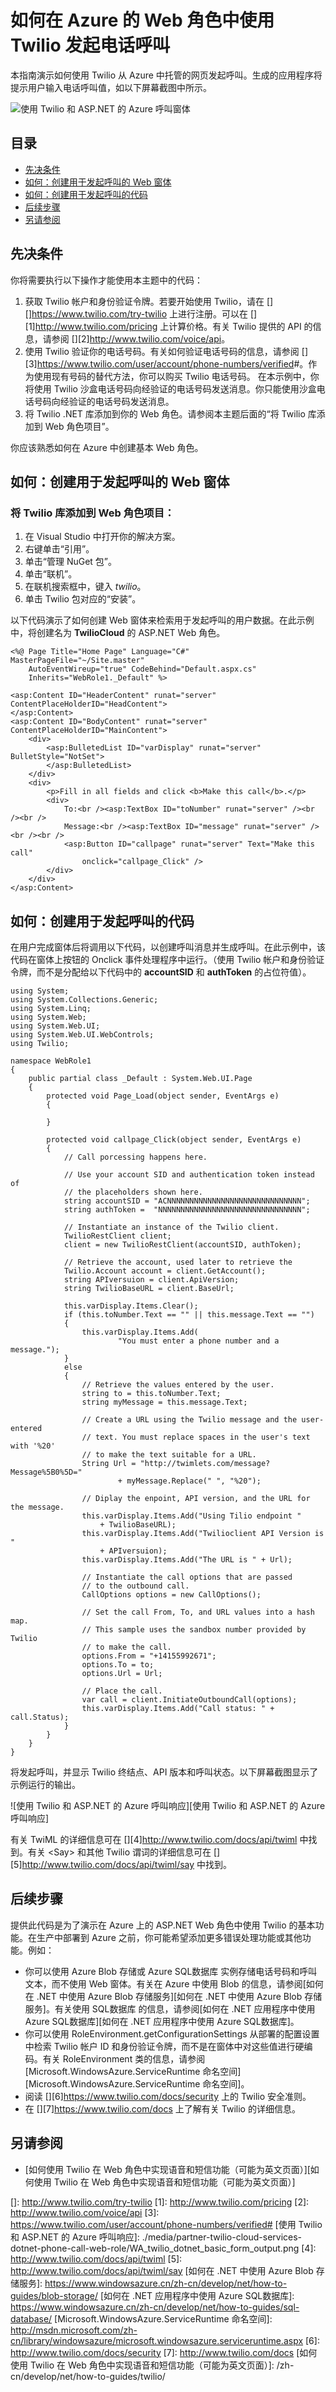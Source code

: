 <properties linkid="develop-net-how-to-twilio-phone-call" urlDisplayName="Twilio Phone Call" pageTitle="How to make a phone call from Twilio (.NET) - Azure" metaKeywords="Azure .NET Twilio, Azure Twilio, Azure phone calls, Azure twilio, Azure SMS, Azure SMS, Azure voice calls, azure voice calls, Azure text messages, Azure text messages, ASP.NET twilio Azure" description="Learn how to make a phone call and send a SMS message with the Twilio API service on Azure. Code samples written in .NET." metaCanonical="" services="" documentationCenter=".NET" title="How to make a phone call using Twilio in a web role on Azure" authors="larryf" solutions="" manager="" editor="" />
<tags ms.service=""
    ms.date=""
    wacn.date=""
    />

# 如何在 Azure 的 Web 角色中使用 Twilio 发起电话呼叫

本指南演示如何使用 Twilio 从 Azure 中托管的网页发起呼叫。生成的应用程序将提示用户输入电话呼叫值，如以下屏幕截图中所示。

![使用 Twilio 和 ASP.NET 的 Azure 呼叫窗体][使用 Twilio 和 ASP.NET 的 Azure 呼叫窗体]

## 目录

-   [先决条件][先决条件]
-   [如何：创建用于发起呼叫的 Web 窗体][如何：创建用于发起呼叫的 Web 窗体]
-   [如何：创建用于发起呼叫的代码][如何：创建用于发起呼叫的代码]
-   [后续步骤][后续步骤]
-   [另请参阅][另请参阅]

## <a name="twilio-prereqs"></a> 先决条件

你将需要执行以下操作才能使用本主题中的代码：

1.  获取 Twilio 帐户和身份验证令牌。若要开始使用 Twilio，请在 [][]<https://www.twilio.com/try-twilio></a> 上进行注册。可以在 [][1]<http://www.twilio.com/pricing></a> 上计算价格。有关 Twilio 提供的 API 的信息，请参阅 [][2]<http://www.twilio.com/voice/api></a>。
2.  使用 Twilio 验证你的电话号码。有关如何验证电话号码的信息，请参阅 [][3]<https://www.twilio.com/user/account/phone-numbers/verified>\#</a>。作为使用现有号码的替代方法，你可以购买 Twilio 电话号码。
    在本示例中，你将使用 Twilio 沙盒电话号码向经验证的电话号码发送消息。你只能使用沙盒电话号码向经验证的电话号码发送消息。
3.  将 Twilio .NET 库添加到你的 Web 角色。请参阅本主题后面的“将 Twilio 库添加到 Web 角色项目”。

你应该熟悉如何在 Azure 中创建基本 Web 角色。

## <a name="howtocreateform"></a>如何：创建用于发起呼叫的 Web 窗体

### <span id="use_nuget"></span></a>将 Twilio 库添加到 Web 角色项目：

1.  在 Visual Studio 中打开你的解决方案。
2.  右键单击“引用”。
3.  单击“管理 NuGet 包”。
4.  单击“联机”。
5.  在联机搜索框中，键入 *twilio*。
6.  单击 Twilio 包对应的“安装”。

以下代码演示了如何创建 Web 窗体来检索用于发起呼叫的用户数据。在此示例中，将创建名为 **TwilioCloud** 的 ASP.NET Web 角色。

    <%@ Page Title="Home Page" Language="C#" MasterPageFile="~/Site.master"
        AutoEventWireup="true" CodeBehind="Default.aspx.cs"
        Inherits="WebRole1._Default" %>

    <asp:Content ID="HeaderContent" runat="server" ContentPlaceHolderID="HeadContent">
    </asp:Content>
    <asp:Content ID="BodyContent" runat="server" ContentPlaceHolderID="MainContent">
        <div>
            <asp:BulletedList ID="varDisplay" runat="server" BulletStyle="NotSet">
            </asp:BulletedList>
        </div>
        <div>
            <p>Fill in all fields and click <b>Make this call</b>.</p>
            <div>
                To:<br /><asp:TextBox ID="toNumber" runat="server" /><br /><br />
                Message:<br /><asp:TextBox ID="message" runat="server" /><br /><br />
                <asp:Button ID="callpage" runat="server" Text="Make this call"
                    onclick="callpage_Click" />
            </div>
        </div>
    </asp:Content>

## <span id="howtocreatecode"></span></a>如何：创建用于发起呼叫的代码

在用户完成窗体后将调用以下代码，以创建呼叫消息并生成呼叫。在此示例中，该代码在窗体上按钮的 Onclick 事件处理程序中运行。（使用 Twilio 帐户和身份验证令牌，而不是分配给以下代码中的 **accountSID** 和 **authToken** 的占位符值）。

    using System;
    using System.Collections.Generic;
    using System.Linq;
    using System.Web;
    using System.Web.UI;
    using System.Web.UI.WebControls;
    using Twilio;

    namespace WebRole1
    {
        public partial class _Default : System.Web.UI.Page
        {
            protected void Page_Load(object sender, EventArgs e)
            {

            }

            protected void callpage_Click(object sender, EventArgs e)
            {
                // Call porcessing happens here.

                // Use your account SID and authentication token instead of
                // the placeholders shown here.
                string accountSID = "ACNNNNNNNNNNNNNNNNNNNNNNNNNNNNNN";
                string authToken =  "NNNNNNNNNNNNNNNNNNNNNNNNNNNNNNNN";

                // Instantiate an instance of the Twilio client.
                TwilioRestClient client;
                client = new TwilioRestClient(accountSID, authToken);

                // Retrieve the account, used later to retrieve the
                Twilio.Account account = client.GetAccount();
                string APIversuion = client.ApiVersion;
                string TwilioBaseURL = client.BaseUrl;

                this.varDisplay.Items.Clear();
                if (this.toNumber.Text == "" || this.message.Text == "")
                {
                    this.varDisplay.Items.Add(
                            "You must enter a phone number and a message.");
                }
                else
                {
                    // Retrieve the values entered by the user.
                    string to = this.toNumber.Text;
                    string myMessage = this.message.Text;

                    // Create a URL using the Twilio message and the user-entered
                    // text. You must replace spaces in the user's text with '%20'
                    // to make the text suitable for a URL.
                    String Url = "http://twimlets.com/message?Message%5B0%5D="
                            + myMessage.Replace(" ", "%20");

                    // Diplay the enpoint, API version, and the URL for the message.
                    this.varDisplay.Items.Add("Using Tilio endpoint "
                        + TwilioBaseURL);
                    this.varDisplay.Items.Add("Twilioclient API Version is "
                        + APIversuion);
                    this.varDisplay.Items.Add("The URL is " + Url);

                    // Instantiate the call options that are passed
                    // to the outbound call.
                    CallOptions options = new CallOptions();

                    // Set the call From, To, and URL values into a hash map.
                    // This sample uses the sandbox number provided by Twilio
                    // to make the call.
                    options.From = "+14155992671";
                    options.To = to;
                    options.Url = Url;

                    // Place the call.
                    var call = client.InitiateOutboundCall(options);
                    this.varDisplay.Items.Add("Call status: " + call.Status);
                }
            }
        }
    }

将发起呼叫，并显示 Twilio 终结点、API 版本和呼叫状态。以下屏幕截图显示了示例运行的输出。

![使用 Twilio 和 ASP.NET 的 Azure 呼叫响应][使用 Twilio 和 ASP.NET 的 Azure 呼叫响应]

有关 TwiML 的详细信息可在 [][4]<http://www.twilio.com/docs/api/twiml></a> 中找到。有关 \<Say\> 和其他 Twilio 谓词的详细信息可在 [][5]<http://www.twilio.com/docs/api/twiml/say></a> 中找到。

## <span id="nextsteps"></span></a>后续步骤

提供此代码是为了演示在 Azure 上的 ASP.NET Web 角色中使用 Twilio 的基本功能。在生产中部署到 Azure 之前，你可能希望添加更多错误处理功能或其他功能。例如：

-   你可以使用 Azure Blob 存储或 Azure SQL数据库 实例存储电话号码和呼叫文本，而不使用 Web 窗体。有关在 Azure 中使用 Blob 的信息，请参阅[如何在 .NET 中使用 Azure Blob 存储服务][如何在 .NET 中使用 Azure Blob 存储服务]。有关使用 SQL数据库 的信息，请参阅[如何在 .NET 应用程序中使用 Azure SQL数据库][如何在 .NET 应用程序中使用 Azure SQL数据库]。
-   你可以使用 RoleEnvironment.getConfigurationSettings 从部署的配置设置中检索 Twilio 帐户 ID 和身份验证令牌，而不是在窗体中对这些值进行硬编码。有关 RoleEnvironment 类的信息，请参阅 [Microsoft.WindowsAzure.ServiceRuntime 命名空间][Microsoft.WindowsAzure.ServiceRuntime 命名空间]。
-   阅读 [][6]<https://www.twilio.com/docs/security></a> 上的 Twilio 安全准则。
-   在 [][7]<https://www.twilio.com/docs></a> 上了解有关 Twilio 的详细信息。

## <span id="seealso"></span></a>另请参阅

-   [如何使用 Twilio 在 Web 角色中实现语音和短信功能（可能为英文页面）][如何使用 Twilio 在 Web 角色中实现语音和短信功能（可能为英文页面）]

  [使用 Twilio 和 ASP.NET 的 Azure 呼叫窗体]: ./media/partner-twilio-cloud-services-dotnet-phone-call-web-role/WA_twilio_dotnet_basic_form.png
  [先决条件]: #twilio-prereqs
  [如何：创建用于发起呼叫的 Web 窗体]: #howtocreateform
  [如何：创建用于发起呼叫的代码]: #howtocreatecode
  [后续步骤]: #nextsteps
  [另请参阅]: #seealso
  []: http://www.twilio.com/try-twilio
  [1]: http://www.twilio.com/pricing
  [2]: http://www.twilio.com/voice/api
  [3]: https://www.twilio.com/user/account/phone-numbers/verified#
  [使用 Twilio 和 ASP.NET 的 Azure 呼叫响应]: ./media/partner-twilio-cloud-services-dotnet-phone-call-web-role/WA_twilio_dotnet_basic_form_output.png
  [4]: http://www.twilio.com/docs/api/twiml
  [5]: http://www.twilio.com/docs/api/twiml/say
  [如何在 .NET 中使用 Azure Blob 存储服务]: https://www.windowsazure.cn/zh-cn/develop/net/how-to-guides/blob-storage/
  [如何在 .NET 应用程序中使用 Azure SQL数据库]: https://www.windowsazure.cn/zh-cn/develop/net/how-to-guides/sql-database/
  [Microsoft.WindowsAzure.ServiceRuntime 命名空间]: http://msdn.microsoft.com/zh-cn/library/windowsazure/microsoft.windowsazure.serviceruntime.aspx
  [6]: http://www.twilio.com/docs/security
  [7]: http://www.twilio.com/docs
  [如何使用 Twilio 在 Web 角色中实现语音和短信功能（可能为英文页面）]: /zh-cn/develop/net/how-to-guides/twilio/
